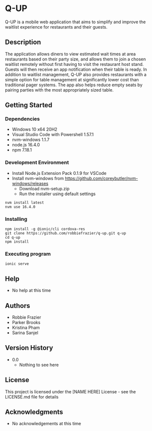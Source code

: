 # Q-UP

Q-UP is a mobile web application that aims to simplify and improve the waitlist
experience for restaurants and their guests.

## Description

The application allows diners to view estimated wait times at area restaurants
based on their party size, and allows them to join a chosen waitlist remotely
without first having to visit the restaurant host stand. Guests will then
receive an app notification when their table is ready. In addition to waitlist
management, Q-UP also provides restaurants with a simple option for table
management at significantly lower cost than traditional pager systems. The app
also helps reduce empty seats by pairing parties with the most appropriately
sized table.

## Getting Started

### Dependencies

* Windows 10 x64 20H2
* Visual Studio Code with Powershell 1.57.1
* nvm-windows 1.1.7
* node.js 16.4.0
* npm 7.18.1

### Development Environment

* Install Node.js Extension Pack 0.1.9 for VSCode
* Install nvm-windows from https://github.com/coreybutler/nvm-windows/releases
    * Download nvm-setup.zip
    * Run the installer using default settings
```
nvm install latest
nvm use 16.4.0
```

### Installing

```
npm install -g @ionic/cli cordova-res
git clone https://github.com/robbiefrazier/q-up.git q-up
cd q-up
npm install
```

### Executing program

```
ionic serve
```

## Help

* No help at this time

## Authors

* Robbie Frazier
* Parker Brooks
* Kristina Pham
* Sarina Sanjel

## Version History

* 0.0
    * Nothing to see here

## License

This project is licensed under the [NAME HERE] License - see the LICENSE.md file for details

## Acknowledgments

* No acknowledgements at this time
